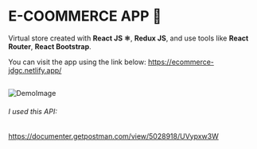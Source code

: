 # E-COOMMERCE APP 🛒

Virtual store created with **React JS ⚛️**, **Redux JS**, and use tools like **React Router**, **React Bootstrap**.

You can visit the app using the link below:
https://ecommerce-jdgc.netlify.app/
##

![DemoImage](https://media-exp1.licdn.com/dms/image/C4E22AQGgw72GSgV6yg/feedshare-shrink_2048_1536/0/1660182224538?e=1663804800&v=beta&t=8NJazU2spY6DJ4XWQG-fMrQ4bm7Vc5TDpafqncqovZc)

###### I used this API:
https://documenter.getpostman.com/view/5028918/UVypxw3W

